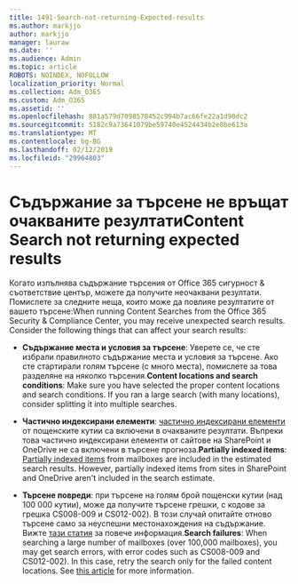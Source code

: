 ```yaml
---
title: 1491-Search-not-returning-Expected-results
ms.author: markjjo
author: markjjo
manager: lauraw
ms.date: ''
ms.audience: Admin
ms.topic: article
ROBOTS: NOINDEX, NOFOLLOW
localization_priority: Normal
ms.collection: Adm_O365
ms.custom: Adm_O365
ms.assetid: ''
ms.openlocfilehash: 881a579d7098578452c994b7ac66fe22a1d90dc2
ms.sourcegitcommit: 5182c9a73641079be59740e4524434b2e8be613a
ms.translationtype: MT
ms.contentlocale: bg-BG
ms.lasthandoff: 02/12/2019
ms.locfileid: "29964803"
---
```

# <a name="content-search-not-returning-expected-results"></a><span data-ttu-id="8268f-102">Съдържание за търсене не връщат очакваните резултати</span><span class="sxs-lookup"><span data-stu-id="8268f-102">Content Search not returning expected results</span></span>

<span data-ttu-id="8268f-p101">Когато изпълнява съдържание търсения от Office 365 сигурност & съответствие център, можете да получите неочаквани резултати. Помислете за следните неща, които може да повлияе резултатите от вашето търсене:</span><span class="sxs-lookup"><span data-stu-id="8268f-p101">When running Content Searches from the Office 365 Security & Compliance Center, you may receive unexpected search results. Consider the following things that can affect your search results:</span></span>

- <span data-ttu-id="8268f-p102">**Съдържание места и условия за търсене**: Уверете се, че сте избрали правилното съдържание места и условия за търсене. Ако сте стартирали голям търсене (с много места), помислете за това разделяне на няколко търсения.</span><span class="sxs-lookup"><span data-stu-id="8268f-p102">**Content locations and search conditions**: Make sure you have selected the proper content locations and search conditions. If you ran a large search (with many locations), consider splitting it into multiple searches.</span></span>

- <span data-ttu-id="8268f-p103">**Частично индексирани елементи**: [частично индексирани елементи](https://docs.microsoft.com/office365/securitycompliance/partially-indexed-items-in-content-search) от пощенските кутии са включени в очакваните резултати. Въпреки това частично индексирани елементи от сайтове на SharePoint и OneDrive не са включени в търсене прогноза.</span><span class="sxs-lookup"><span data-stu-id="8268f-p103">**Partially indexed items**:  [Partially indexed items](https://docs.microsoft.com/office365/securitycompliance/partially-indexed-items-in-content-search) from mailboxes are included in the estimated search results. However, partially indexed items from sites in SharePoint and OneDrive aren't included in the search estimate.</span></span>

- <span data-ttu-id="8268f-p104">**Търсене повреди**: при търсене на голям брой пощенски кутии (над 100 000 кутии), може да получите търсене грешки, с кодове за грешка CS008-009 и CS012-002). В този случай опитайте отново търсене само за неуспешни местонахождения на съдържание. Вижте [тази статия](https://docs.microsoft.com/office365/securitycompliance/retry-failed-content-search) за повече информация.</span><span class="sxs-lookup"><span data-stu-id="8268f-p104">**Search failures**: When searching a large number of mailboxes (over 100,000 mailboxes), you may get search errors, with error codes such as CS008-009 and CS012-002). In this case, retry the search only for the failed content locations. See  [this article](https://docs.microsoft.com/office365/securitycompliance/retry-failed-content-search) for more information.</span></span>
